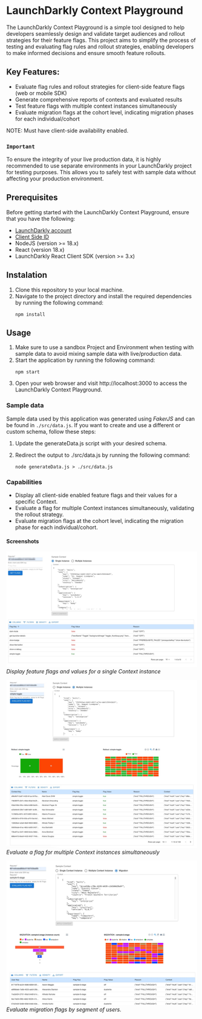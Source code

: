 # LaunchDarkly Context Playground

The LaunchDarkly Context Playground is a simple tool designed to help developers seamlessly design and validate target audiences and rollout strategies for their feature flags. This project aims to simplify the process of testing and evaluating flag rules and rollout strategies, enabling developers to make informed decisions and ensure smooth feature rollouts.

## Key Features:
* Evaluate flag rules and rollout strategies for client-side feature flags (web or mobile SDK)
* Generate comprehensive reports of contexts and evaluated results
* Test feature flags with multiple context instances simultaneously
* Evaluate migration flags at the cohort level, indicating migration phases for each individual/cohort

NOTE: Must have client-side availability enabled.


### `Important`
To ensure the integrity of your live production data, it is highly recommended to use separate environments in your LaunchDarkly project for testing purposes. This allows you to safely test with sample data without affecting your production environment.

## Prerequisites
Before getting started with the LaunchDarkly Context Playground, ensure that you have the following:

* [LaunchDarkly account](https://launchdarkly.com/start-trial/)
* [Client Side ID](https://docs.launchdarkly.com/home/organize/environments/?q=clientside+id#finding-and-resetting-an-environments-sdk-key-mobile-key-or-client-side-id)
* NodeJS (version >= 18.x)
* React (version 18.x)
* LaunchDarkly React Client SDK (version >= 3.x)

## Instalation
1. Clone this repository to your local machine.
2. Navigate to the project directory and install the required dependencies by running the following command:
    ```
    npm install
    ```


## Usage

1. Make sure to use a sandbox Project and Environment when testing with sample data to avoid mixing sample data with live/production data.
2. Start the application by running the following command:
    ```
    npm start
    ```
3. Open your web browser and visit http://localhost:3000 to access the LaunchDarkly Context Playground.


### Sample data
Sample data used by this application was generated using *FakerJS* and can be found in `./src/data.js`. If you want to create and use a different or custom schema, follow these steps:

1. Update the generateData.js script with your desired schema.

2. Redirect the output to ./src/data.js by running the following command:
    ```
    node generateData.js > ./src/data.js
    ```

### Capabilities
* Display all client-side enabled feature flags and their values for a specific Context.
* Evaluate a flag for multiple Context instances simultaneously, validating the rollout strategy.
* Evaluate migration flags at the cohort level, indicating the migration phase for each individual/cohort.

#### Screenshots
![Single Context Instance](img/singleContext.jpg)
*Display feature flags and values for a single Context instance*



![Multi Context Instance](img/multiContextInstance.jpg)
*Evaluate a flag for multiple Context instances simultaneously*


![Migration stages](img/migration.jpg)
*Evaluate migration flags by segment of users.*
